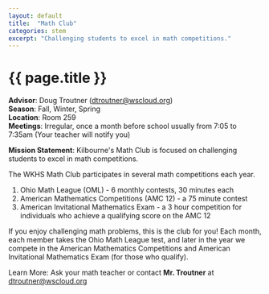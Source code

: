 ```yaml
---
layout: default
title:  "Math Club"
categories: stem
excerpt: "Challenging students to excel in math competitions."
---
```


# {{ page.title }}

**Advisor**: Doug Troutner (<dtroutner@wscloud.org>)
<br/>**Season**: Fall, Winter, Spring
<br/>**Location**: Room 259
<br/>**Meetings**: Irregular, once a month before school usually from 7:05 to 7:35am (Your teacher will notify you)

**Mission Statement**: Kilbourne's Math Club is focused on challenging students to excel in math competitions.

The WKHS Math Club participates in several math competitions each year.
1. Ohio Math League (OML) - 6 monthly contests, 30 minutes each
2. American Mathematics Competitions (AMC 12) - a 75 minute contest
3.  American Invitational Mathematics Exam - a 3 hour competition for individuals who achieve a qualifying score on the AMC 12

If you enjoy challenging math problems, this is the club for you! Each month, each member takes the Ohio Math League test, and later in the year we compete in the American Mathematics Competitions and American Invitational Mathematics Exam (for those who qualify). 

Learn More: Ask your math teacher or contact **Mr. Troutner** at <dtroutner@wscloud.org>
